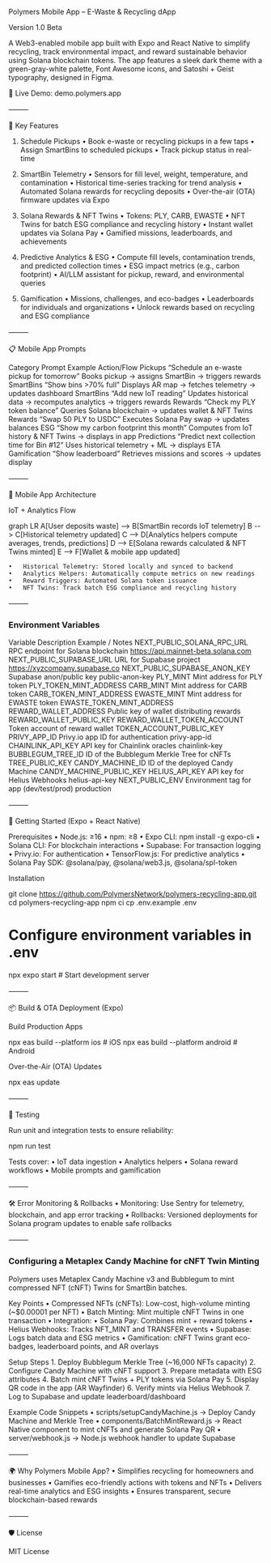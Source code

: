 Polymers Mobile App – E-Waste & Recycling dApp

Version 1.0 Beta

A Web3-enabled mobile app built with Expo and React Native to simplify recycling, track environmental impact, and reward sustainable behavior using Solana blockchain tokens. The app features a sleek dark theme with a green-gray-white palette, Font Awesome icons, and Satoshi + Geist typography, designed in Figma.

🔗 Live Demo: demo.polymers.app

⸻

📱 Key Features

1. Schedule Pickups
	•	Book e-waste or recycling pickups in a few taps
	•	Assign SmartBins to scheduled pickups
	•	Track pickup status in real-time

2. SmartBin Telemetry
	•	Sensors for fill level, weight, temperature, and contamination
	•	Historical time-series tracking for trend analysis
	•	Automated Solana rewards for recycling deposits
	•	Over-the-air (OTA) firmware updates via Expo

3. Solana Rewards & NFT Twins
	•	Tokens: PLY, CARB, EWASTE
	•	NFT Twins for batch ESG compliance and recycling history
	•	Instant wallet updates via Solana Pay
	•	Gamified missions, leaderboards, and achievements

4. Predictive Analytics & ESG
	•	Compute fill levels, contamination trends, and predicted collection times
	•	ESG impact metrics (e.g., carbon footprint)
	•	AI/LLM assistant for pickup, reward, and environmental queries

5. Gamification
	•	Missions, challenges, and eco-badges
	•	Leaderboards for individuals and organizations
	•	Unlock rewards based on recycling and ESG compliance

⸻

📋 Mobile App Prompts

Category	Prompt Example	Action/Flow
Pickups	“Schedule an e-waste pickup for tomorrow”	Books pickup → assigns SmartBin → triggers rewards
SmartBins	“Show bins >70% full”	Displays AR map → fetches telemetry → updates dashboard
SmartBins	“Add new IoT reading”	Updates historical data → recomputes analytics → triggers rewards
Rewards	“Check my PLY token balance”	Queries Solana blockchain → updates wallet & NFT Twins
Rewards	“Swap 50 PLY to USDC”	Executes Solana Pay swap → updates balances
ESG	“Show my carbon footprint this month”	Computes from IoT history & NFT Twins → displays in app
Predictions	“Predict next collection time for Bin #12”	Uses historical telemetry + ML → displays ETA
Gamification	“Show leaderboard”	Retrieves missions and scores → updates display


⸻

🔧 Mobile App Architecture

IoT + Analytics Flow

graph LR
    A[User deposits waste] --> B[SmartBin records IoT telemetry]
    B --> C[Historical telemetry updated]
    C --> D[Analytics helpers compute averages, trends, predictions]
    D --> E[Solana rewards calculated & NFT Twins minted]
    E --> F[Wallet & mobile app updated]

	•	Historical Telemetry: Stored locally and synced to backend
	•	Analytics Helpers: Automatically compute metrics on new readings
	•	Reward Triggers: Automated Solana token issuance
	•	NFT Twins: Track batch ESG compliance and recycling history

⸻

### Environment Variables

Variable	Description	Example / Notes
NEXT_PUBLIC_SOLANA_RPC_URL	RPC endpoint for Solana blockchain	https://api.mainnet-beta.solana.com
NEXT_PUBLIC_SUPABASE_URL	URL for Supabase project	https://xyzcompany.supabase.co
NEXT_PUBLIC_SUPABASE_ANON_KEY	Supabase anon/public key	public-anon-key
PLY_MINT	Mint address for PLY token	PLY_TOKEN_MINT_ADDRESS
CARB_MINT	Mint address for CARB token	CARB_TOKEN_MINT_ADDRESS
EWASTE_MINT	Mint address for EWASTE token	EWASTE_TOKEN_MINT_ADDRESS
REWARD_WALLET_ADDRESS	Public key of wallet distributing rewards	REWARD_WALLET_PUBLIC_KEY
REWARD_WALLET_TOKEN_ACCOUNT	Token account of reward wallet	TOKEN_ACCOUNT_PUBLIC_KEY
PRIVY_APP_ID	Privy.io app ID for authentication	privy-app-id
CHAINLINK_API_KEY	API key for Chainlink oracles	chainlink-key
BUBBLEGUM_TREE_ID	ID of the Bubblegum Merkle Tree for cNFTs	TREE_PUBLIC_KEY
CANDY_MACHINE_ID	ID of the deployed Candy Machine	CANDY_MACHINE_PUBLIC_KEY
HELIUS_API_KEY	API key for Helius Webhooks	helius-api-key
NEXT_PUBLIC_ENV	Environment tag for app (dev/test/prod)	production


⸻

🚀 Getting Started (Expo + React Native)

Prerequisites
	•	Node.js: ≥16
	•	npm: ≥8
	•	Expo CLI: npm install -g expo-cli
	•	Solana CLI: For blockchain interactions
	•	Supabase: For transaction logging
	•	Privy.io: For authentication
	•	TensorFlow.js: For predictive analytics
	•	Solana Pay SDK: @solana/pay, @solana/web3.js, @solana/spl-token

Installation

git clone https://github.com/PolymersNetwork/polymers-recycling-app.git
cd polymers-recycling-app
npm ci
cp .env.example .env
# Configure environment variables in .env
npx expo start  # Start development server


⸻

📦 Build & OTA Deployment (Expo)

Build Production Apps

npx eas build --platform ios      # iOS
npx eas build --platform android  # Android

Over-the-Air (OTA) Updates

npx eas update


⸻

🧪 Testing

Run unit and integration tests to ensure reliability:

npm run test

Tests cover:
	•	IoT data ingestion
	•	Analytics helpers
	•	Solana reward workflows
	•	Mobile prompts and gamification

⸻

🛠 Error Monitoring & Rollbacks
	•	Monitoring: Use Sentry for telemetry, blockchain, and app error tracking
	•	Rollbacks: Versioned deployments for Solana program updates to enable safe rollbacks

⸻

### Configuring a Metaplex Candy Machine for cNFT Twin Minting

Polymers uses Metaplex Candy Machine v3 and Bubblegum to mint compressed NFT (cNFT) Twins for SmartBin batches.

Key Points
	•	Compressed NFTs (cNFTs): Low-cost, high-volume minting (~$0.00001 per NFT)
	•	Batch Minting: Mint multiple cNFT Twins in one transaction
	•	Integration:
	•	Solana Pay: Combines mint + reward tokens
	•	Helius Webhooks: Tracks NFT_MINT and TRANSFER events
	•	Supabase: Logs batch data and ESG metrics
	•	Gamification: cNFT Twins grant eco-badges, leaderboard points, and AR overlays

Setup Steps
	1.	Deploy Bubblegum Merkle Tree (~16,000 NFTs capacity)
	2.	Configure Candy Machine with cNFT support
	3.	Prepare metadata with ESG attributes
	4.	Batch mint cNFT Twins + PLY tokens via Solana Pay
	5.	Display QR code in the app (AR Wayfinder)
	6.	Verify mints via Helius Webhook
	7.	Log to Supabase and update leaderboard/dashboard

Example Code Snippets
	•	scripts/setupCandyMachine.js → Deploy Candy Machine and Merkle Tree
	•	components/BatchMintReward.js → React Native component to mint cNFTs and generate Solana Pay QR
	•	server/webhook.js → Node.js webhook handler to update Supabase

⸻

🌍 Why Polymers Mobile App?
	•	Simplifies recycling for homeowners and businesses
	•	Gamifies eco-friendly actions with tokens and NFTs
	•	Delivers real-time analytics and ESG insights
	•	Ensures transparent, secure blockchain-based rewards

⸻

🛡 License

MIT License

